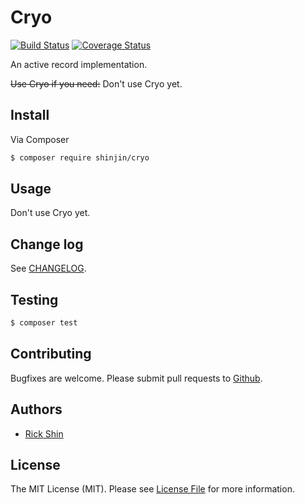 # Cryo

[![Build Status][ico-travis]][link-travis]
[![Coverage Status][ico-coveralls]][link-coveralls]

An active record implementation.

~~Use Cryo if you need:~~ Don't use Cryo yet.

## Install

Via Composer

``` bash
$ composer require shinjin/cryo
```

## Usage

Don't use Cryo yet.

## Change log

See [CHANGELOG](CHANGELOG.md).

## Testing

``` bash
$ composer test
```

## Contributing

Bugfixes are welcome. Please submit pull requests to [Github][link-github].

## Authors

- [Rick Shin][link-author]

## License

The MIT License (MIT). Please see [License File](LICENSE.md) for more information.

[ico-coveralls]: https://coveralls.io/repos/github/shinjin/cryo/badge.svg
[ico-travis]: https://img.shields.io/travis/shinjin/cryo/master.svg?style=flat-square

[link-author]: https://github.com/shinjin
[link-github]: https://github.com/shinjin/cryo
[link-coveralls]: https://coveralls.io/github/shinjin/cryo
[link-travis]: https://travis-ci.org/shinjin/cryo

